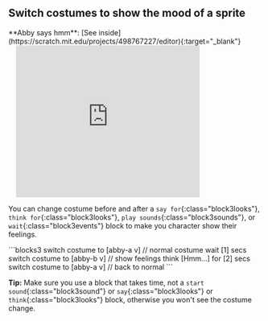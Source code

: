 ## Switch costumes to show the mood of a sprite

<div style="display: flex; flex-wrap: wrap">
<div style="flex-basis: 380px; flex-grow: 1">
<div>
**Abby says hmm**: [See inside](https://scratch.mit.edu/projects/498767227/editor){:target="_blank"}
<div class="scratch-preview" style="margin-left: 15px;">
  <iframe allowtransparency="true" width="365" height="302" src="https://scratch.mit.edu/projects/embed/495932563/?autostart=false" frameborder="0"></iframe>
</div>

You can change costume before and after a `say for`{:class="block3looks"}, `think for`{:class="block3looks"}, `play sounds`{:class="block3sounds"}, or `wait`{:class="block3events"} block to make you character show their feelings.
</div>
<div>
```blocks3
switch costume to [abby-a v] // normal costume
wait [1] secs
switch costume to [abby-b v] // show feelings
think [Hmm...] for [2] secs
switch costume to [abby-a v] // back to normal
```

**Tip:** Make sure you use a block that takes time, not a `start sound`{:class="block3sound"} or `say`{:class="block3looks"} or `think`{:class="block3looks"} block, otherwise you won't see the costume change.
</div>
</div>
